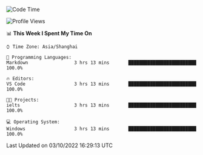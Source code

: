 <!--START_SECTION:waka-->
![Code Time](http://img.shields.io/badge/Code%20Time-205%20hrs%2014%20mins-blue)

![Profile Views](http://img.shields.io/badge/Profile%20Views-0-blue)

📊 **This Week I Spent My Time On** 

```text
⌚︎ Time Zone: Asia/Shanghai

💬 Programming Languages: 
Markdown                 3 hrs 13 mins       █████████████████████████   100.0%

🔥 Editors: 
VS Code                  3 hrs 13 mins       █████████████████████████   100.0%

🐱‍💻 Projects: 
ielts                    3 hrs 13 mins       █████████████████████████   100.0%

💻 Operating System: 
Windows                  3 hrs 13 mins       █████████████████████████   100.0%

```


 Last Updated on 03/10/2022 16:29:13 UTC
<!--END_SECTION:waka-->